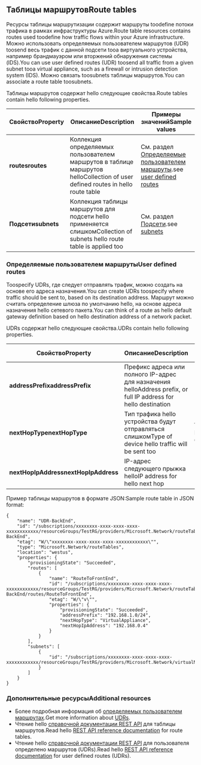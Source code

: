 ## <a name="route-tables"></a><span data-ttu-id="593c5-101">Таблицы маршрутов</span><span class="sxs-lookup"><span data-stu-id="593c5-101">Route tables</span></span>
<span data-ttu-id="593c5-102">Ресурсы таблицы маршрутизации содержит маршруты toodefine потоки трафика в рамках инфраструктуры Azure.</span><span class="sxs-lookup"><span data-stu-id="593c5-102">Route table resources contains routes used toodefine how traffic flows within your Azure infrastructure.</span></span> <span data-ttu-id="593c5-103">Можно использовать определяемых пользователем маршрутов (UDR) toosend весь трафик с данной подсети tooa виртуального устройства, например брандмауэром или вторжений обнаружения системы (IDS).</span><span class="sxs-lookup"><span data-stu-id="593c5-103">You can use user defined routes (UDR) toosend all traffic from a given subnet tooa virtual appliance, such as a firewall or intrusion detection system (IDS).</span></span> <span data-ttu-id="593c5-104">Можно связать toosubnets таблицы маршрутов.</span><span class="sxs-lookup"><span data-stu-id="593c5-104">You can associate a route table toosubnets.</span></span> 

<span data-ttu-id="593c5-105">Таблицы маршрутов содержат hello следующие свойства.</span><span class="sxs-lookup"><span data-stu-id="593c5-105">Route tables contain hello following properties.</span></span>

| <span data-ttu-id="593c5-106">Свойство</span><span class="sxs-lookup"><span data-stu-id="593c5-106">Property</span></span> | <span data-ttu-id="593c5-107">Описание</span><span class="sxs-lookup"><span data-stu-id="593c5-107">Description</span></span> | <span data-ttu-id="593c5-108">Примеры значений</span><span class="sxs-lookup"><span data-stu-id="593c5-108">Sample values</span></span> |
| --- | --- | --- |
| <span data-ttu-id="593c5-109">**routes**</span><span class="sxs-lookup"><span data-stu-id="593c5-109">**routes**</span></span> |<span data-ttu-id="593c5-110">Коллекция определяемых пользователем маршрутов в таблице маршрутов hello</span><span class="sxs-lookup"><span data-stu-id="593c5-110">Collection of user defined routes in hello route table</span></span> |<span data-ttu-id="593c5-111">См. раздел [Определяемые пользователем маршруты](#User-defined-routes).</span><span class="sxs-lookup"><span data-stu-id="593c5-111">see [user defined routes](#User-defined-routes)</span></span> |
| <span data-ttu-id="593c5-112">**Подсети**</span><span class="sxs-lookup"><span data-stu-id="593c5-112">**subnets**</span></span> |<span data-ttu-id="593c5-113">Коллекция таблицы маршрутов для подсети hello применяется слишком</span><span class="sxs-lookup"><span data-stu-id="593c5-113">Collection of subnets hello route table is applied too</span></span>|<span data-ttu-id="593c5-114">См. раздел [Подсети](#Subnets).</span><span class="sxs-lookup"><span data-stu-id="593c5-114">see [subnets](#Subnets)</span></span> |

### <a name="user-defined-routes"></a><span data-ttu-id="593c5-115">Определяемые пользователем маршруты</span><span class="sxs-lookup"><span data-stu-id="593c5-115">User defined routes</span></span>
<span data-ttu-id="593c5-116">Toospecify UDRs, где следует отправлять трафик, можно создать на основе его адреса назначения.</span><span class="sxs-lookup"><span data-stu-id="593c5-116">You can create UDRs toospecify where traffic should be sent to, based on its destination address.</span></span> <span data-ttu-id="593c5-117">Маршрут можно считать определение шлюза по умолчанию hello, на основе адреса назначения hello сетевого пакета.</span><span class="sxs-lookup"><span data-stu-id="593c5-117">You can think of a route as hello default gateway definition based on hello destination address of a network packet.</span></span>

<span data-ttu-id="593c5-118">UDRs содержат hello следующие свойства.</span><span class="sxs-lookup"><span data-stu-id="593c5-118">UDRs contain hello following properties.</span></span> 

| <span data-ttu-id="593c5-119">Свойство</span><span class="sxs-lookup"><span data-stu-id="593c5-119">Property</span></span> | <span data-ttu-id="593c5-120">Описание</span><span class="sxs-lookup"><span data-stu-id="593c5-120">Description</span></span> | <span data-ttu-id="593c5-121">Примеры значений</span><span class="sxs-lookup"><span data-stu-id="593c5-121">Sample values</span></span> |
| --- | --- | --- |
| <span data-ttu-id="593c5-122">**addressPrefix**</span><span class="sxs-lookup"><span data-stu-id="593c5-122">**addressPrefix**</span></span> |<span data-ttu-id="593c5-123">Префикс адреса или полного IP-адрес для назначения hello</span><span class="sxs-lookup"><span data-stu-id="593c5-123">Address prefix, or full IP address for hello destination</span></span> |<span data-ttu-id="593c5-124">192.168.1.0/24, 192.168.1.101</span><span class="sxs-lookup"><span data-stu-id="593c5-124">192.168.1.0/24, 192.168.1.101</span></span> |
| <span data-ttu-id="593c5-125">**nextHopType**</span><span class="sxs-lookup"><span data-stu-id="593c5-125">**nextHopType**</span></span> |<span data-ttu-id="593c5-126">Тип трафика hello устройства будут отправляться слишком</span><span class="sxs-lookup"><span data-stu-id="593c5-126">Type of device hello traffic will be sent too</span></span>|<span data-ttu-id="593c5-127">VirtualAppliance, VPN-шлюз, Интернет</span><span class="sxs-lookup"><span data-stu-id="593c5-127">VirtualAppliance, VPN Gateway, Internet</span></span> |
| <span data-ttu-id="593c5-128">**nextHopIpAddress**</span><span class="sxs-lookup"><span data-stu-id="593c5-128">**nextHopIpAddress**</span></span> |<span data-ttu-id="593c5-129">IP-адрес следующего прыжка hello</span><span class="sxs-lookup"><span data-stu-id="593c5-129">IP address for hello next hop</span></span> |<span data-ttu-id="593c5-130">192.168.1.4</span><span class="sxs-lookup"><span data-stu-id="593c5-130">192.168.1.4</span></span> |

<span data-ttu-id="593c5-131">Пример таблицы маршрутов в формате JSON:</span><span class="sxs-lookup"><span data-stu-id="593c5-131">Sample route table in JSON format:</span></span>

    {
        "name": "UDR-BackEnd",
        "id": "/subscriptions/xxxxxxxx-xxxx-xxxx-xxxx-xxxxxxxxxxxx/resourceGroups/TestRG/providers/Microsoft.Network/routeTables/UDR-BackEnd",
        "etag": "W/\"xxxxxxxx-xxxx-xxxx-xxxx-xxxxxxxxxxxx\"",
        "type": "Microsoft.Network/routeTables",
        "location": "westus",
        "properties": {
            "provisioningState": "Succeeded",
            "routes": [
                {
                    "name": "RouteToFrontEnd",
                    "id": "/subscriptions/xxxxxxxx-xxxx-xxxx-xxxx-xxxxxxxxxxxx/resourceGroups/TestRG/providers/Microsoft.Network/routeTables/UDR-BackEnd/routes/RouteToFrontEnd",
                    "etag": "W/\"v\"",
                    "properties": {
                        "provisioningState": "Succeeded",
                        "addressPrefix": "192.168.1.0/24",
                        "nextHopType": "VirtualAppliance",
                        "nextHopIpAddress": "192.168.0.4"
                    }
                }
            ],
            "subnets": [
                {
                    "id": "/subscriptions/xxxxxxxx-xxxx-xxxx-xxxx-xxxxxxxxxxxx/resourceGroups/TestRG/providers/Microsoft.Network/virtualNetworks/TestVNet/subnets/BackEnd"
                }
            ]
        }
    }

### <a name="additional-resources"></a><span data-ttu-id="593c5-132">Дополнительные ресурсы</span><span class="sxs-lookup"><span data-stu-id="593c5-132">Additional resources</span></span>
* <span data-ttu-id="593c5-133">Более подробная информация об [определяемых пользователем маршрутах](../articles/virtual-network/virtual-networks-udr-overview.md).</span><span class="sxs-lookup"><span data-stu-id="593c5-133">Get more information about [UDRs](../articles/virtual-network/virtual-networks-udr-overview.md).</span></span>
* <span data-ttu-id="593c5-134">Чтение hello [справочной документации REST API](https://msdn.microsoft.com/library/azure/mt502549.aspx) для таблицы маршрутов.</span><span class="sxs-lookup"><span data-stu-id="593c5-134">Read hello [REST API reference documentation](https://msdn.microsoft.com/library/azure/mt502549.aspx) for route tables.</span></span>
* <span data-ttu-id="593c5-135">Чтение hello [справочной документации REST API](https://msdn.microsoft.com/library/azure/mt502539.aspx) для пользователя определено маршрутов (UDRs).</span><span class="sxs-lookup"><span data-stu-id="593c5-135">Read hello [REST API reference documentation](https://msdn.microsoft.com/library/azure/mt502539.aspx) for user defined routes (UDRs).</span></span>

